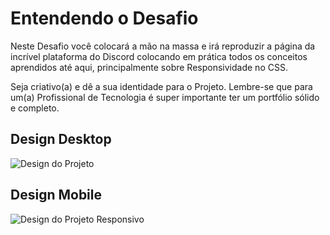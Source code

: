 
# Entendendo o Desafio
Neste Desafio você colocará a mão na massa e irá reproduzir a página da incrível plataforma do Discord colocando em prática todos os conceitos aprendidos até aqui, principalmente sobre Responsividade no CSS.

Seja criativo(a) e dê a sua identidade para o Projeto. Lembre-se que para um(a) Profissional de Tecnologia é super importante ter um portfólio sólido e completo.

## Design Desktop
![Design do Projeto](https://github.com/jodairnunes/Formacao-Developer-CSS/assets/127688761/c97327db-e387-4042-bf00-69b553f117f9)


## Design Mobile
![Design do Projeto Responsivo](https://github.com/jodairnunes/Formacao-Developer-CSS/assets/127688761/1172e75f-8634-4659-90de-c8c6ddee6cba)

